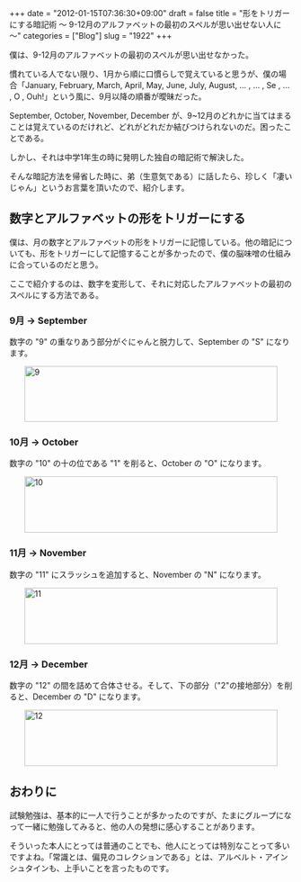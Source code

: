 +++
date = "2012-01-15T07:36:30+09:00"
draft = false
title = "形をトリガーにする暗記術 〜 9-12月のアルファベットの最初のスペルが思い出せない人に 〜"
categories = ["Blog"]
slug = "1922"
+++

僕は、9-12月のアルファベットの最初のスペルが思い出せなかった。

慣れている人でない限り、1月から順に口慣らしで覚えていると思うが、僕の場合「January, February, March, April, May, June, July, August, … , … , Se , … , O , Ouh!」という風に、9月以降の順番が曖昧だった。

September, October, November, December が、9~12月のどれかに当てはまることは覚えているのだけれど、どれがどれだか結びつけられないのだ。困ったことである。

しかし、それは中学1年生の時に発明した独自の暗記術で解決した。

そんな暗記方法を帰省した時に、弟（生意気である）に話したら、珍しく「凄いじゃん」というお言葉を頂いたので、紹介します。

<h2>数字とアルファベットの形をトリガーにする</h2>

僕は、月の数字とアルファベットの形をトリガーに記憶している。他の暗記についても、形をトリガーにして記憶することが多かったので、僕の脳味噌の仕組みに合っているのだと思う。

ここで紹介するのは、数字を変形して、それに対応したアルファベットの最初のスペルにする方法である。

<h3>9月 → September</h3>

数字の "9" の重なりあう部分がぐにゃんと脱力して、September の "S" になります。

<img style="display:block; margin-left:auto; margin-right:auto;" src="/images/2012/01/91.png" alt="9" title="9.png" border="0" width="450" height="99" />


<h3>10月 → October</h3>

数字の "10" の十の位である "1" を削ると、October の "O" になります。

<img style="display:block; margin-left:auto; margin-right:auto;" src="/images/2012/01/101.png" alt="10" title="10.png" border="0" width="450" height="100" />

<h3>11月 → November</h3>

数字の "11" にスラッシュを追加すると、November の "N" になります。

<img style="display:block; margin-left:auto; margin-right:auto;" src="/images/2012/01/11.png" alt="11" title="11.png" border="0" width="450" height="100" />

<h3>12月 → December</h3>

数字の "12" の間を詰めて合体させる。そして、下の部分（"2"の接地部分）を削ると、December の "D" になります。

<img style="display:block; margin-left:auto; margin-right:auto;" src="/images/2012/01/12.png" alt="12" title="12.png" border="0" width="450" height="100" />

<h2>おわりに</h2>

試験勉強は、基本的に一人で行うことが多かったのですが、たまにグループになって一緒に勉強してみると、他の人の発想に感心することがあります。

そういった本人にとっては普通のことでも、他人にとっては特別なことって多いですよね。「常識とは、偏見のコレクションである」とは、アルベルト・アインシュタインも、上手いことを言ったものです。

